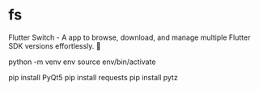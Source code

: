 # fs
Flutter Switch - A app to browse, download, and manage multiple Flutter SDK versions effortlessly. 🚀

python -m venv env 
source env/bin/activate

pip install PyQt5
pip install requests
pip install pytz